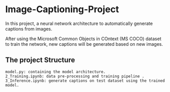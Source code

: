 # Image-Captioning-Project

In this project, a neural network architecture to automatically generate captions from images.

After using the Microsoft Common Objects in COntext (MS COCO) dataset to train the network, new captions will be generated based on new images.

## The project Structure


    model.py: containing the model architecture.
    2_Training.ipynb: data pre-processing and training pipeline .
    3_Inference.ipynb: generate captions on test dataset using the trained model.

